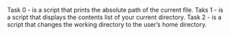 Task 0 - is a script that prints the absolute path of the current file.
Taks 1 - is a script that displays the contents list of your current directory.
Task 2 - is a script that changes the working directory to the user’s home directory. 
